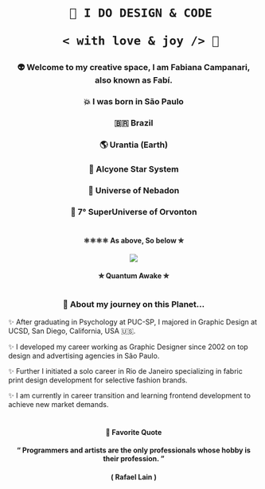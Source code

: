 <h1 align="center">  
    
       🎨 I DO DESIGN & CODE 
    
       < with love & joy /> 🤎 
    
</h1>


### <p align="center"> 👽 Welcome to my creative space, I am Fabiana Campanari, also known as Fabí. </p>

###  <p align="center"> 💥  I was born in São Paulo </p> 

###  <p align="center"> 🇧🇷  Brazil </P>

###  <p align="center"> 🌎  Urantia (Earth) </p>

###  <p align="center"> 💫  Alcyone Star System </p>

###  <p align="center"> 🔅  Universe of Nebadon </p>

###  <p align="center"> 🔆  7° SuperUniverse of Orvonton </p>
 
#

#### <p align="center"> ⚛︎⚛︎⚛︎⚛︎ As above, So below ✮ </p>
   
<p align="center">
  <img src="https://user-images.githubusercontent.com/113218619/207962226-673d57ec-c076-47c4-8f8a-c1e57e834f6f.gif" />

#### <p align="center"> ✮ Quantum Awake ✮ </p> 

#
                
### <p align="center"> 🚀 About my journey on this Planet...  </p>

✨ After graduating in Psychology at PUC-SP, I majored in Graphic Design at UCSD, San Diego, California, USA 🇺🇸.

✨ I developed my career working as Graphic Designer since 2002 on top design and advertising agencies in São Paulo.

✨ Further I initiated a solo career in Rio de Janeiro specializing in fabric print design development for selective fashion brands.

✨ I am currently in career transition and learning frontend development to achieve new market demands.

#

#### <p align="center">  🌟 Favorite Quote   
 
#### <p align="center"> “ Programmers and artists are the only professionals whose hobby is their profession. ”

#### <p align="center"> ( Rafael Lain ) 




 
 
